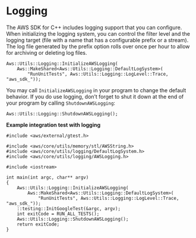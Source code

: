 # Logging<a name="logging"></a>

The AWS SDK for C\+\+ includes logging support that you can configure\. When initializing the logging system, you can control the filter level and the logging target \(file with a name that has a configurable prefix or a stream\)\. The log file generated by the prefix option rolls over once per hour to allow for archiving or deleting log files\.

```
Aws::Utils::Logging::InitializeAWSLogging(
    Aws::MakeShared<Aws::Utils::Logging::DefaultLogSystem>(
        "RunUnitTests", Aws::Utils::Logging::LogLevel::Trace, "aws_sdk_"));
```

You may call `InitializeAWSLogging` in your program to change the default behavior\. If you do use logging, don’t forget to shut it down at the end of your program by calling `ShutdownAWSLogging`:

```
Aws::Utils::Logging::ShutdownAWSLogging();
```

 **Example integration test with logging** 

```
#include <aws/external/gtest.h>

#include <aws/core/utils/memory/stl/AWSString.h>
#include <aws/core/utils/logging/DefaultLogSystem.h>
#include <aws/core/utils/logging/AWSLogging.h>

#include <iostream>

int main(int argc, char** argv)
{
    Aws::Utils::Logging::InitializeAWSLogging(
        Aws::MakeShared<Aws::Utils::Logging::DefaultLogSystem>(
            "RunUnitTests", Aws::Utils::Logging::LogLevel::Trace, "aws_sdk_"));
    ::testing::InitGoogleTest(&argc, argv);
    int exitCode = RUN_ALL_TESTS();
    Aws::Utils::Logging::ShutdownAWSLogging();
    return exitCode;
}
```